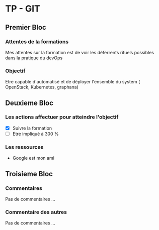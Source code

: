 # TP - GIT

## Premier Bloc

### Attentes de la formations

Mes attentes sur la formation est de voir les déferrents rituels possibles dans la pratique du devOps

### Objectif

Etre capable d'automatisé et de déployer
l'ensemble du system ( OpenStack, Kubernetes, graphana)

## Deuxieme Bloc

### Les actions affectuer pour atteindre l'objectif

- [x] Suivre la formation
- [ ] Etre impliqué à 300 %

### Les ressources

- Google est mon ami

## Troisieme Bloc

### Commentaires

Pas de commentaires ...

### Commentaire des autres

Pas de commentaires ...
